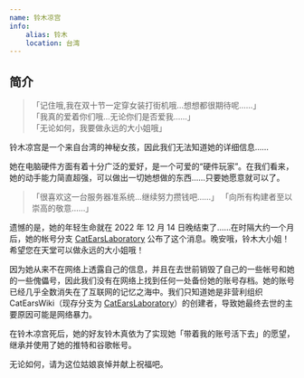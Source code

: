```yaml
---
name: 铃木凉宫
info:
    alias: 铃木
    location: 台湾
---
```


## 简介

> 「记住哦,我在双十节一定穿女装打街机哦…想想都很期待呢……」  
> 「我真的爱着你们哦…无论你们是否爱我……」  
> 「无论如何，我要做永远的大小姐哦」

铃木凉宫是一个来自台湾的神秘女孩，因此我们无法知道她的详细信息……

她在电脑硬件方面有着十分广泛的爱好，是一个可爱的“硬件玩家”。在我们看来，她的动手能力简直超强，可以做出一切她想做的东西……只要她愿意就可以了。

> 「很喜欢这一台服务器准系统…继续努力攒钱吧……」
> 「向所有构建者至以崇高的敬意……」

遗憾的是，她的年轻生命就在 2022 年 12 月 14 日晚结束了……在时隔大约一个月后，她的帐号分支 [CatEarsLaboratory](https://twitter.com/CatEars2333/status/1609856988443443201) 公布了这个消息。晚安哦，铃木大小姐！希望您在天堂可以做永远的大小姐哦！

因为她从来不在网络上透露自己的信息，并且在去世前销毁了自己的一些帐号和她的一些傀儡号，因此我们没有在网络上找到任何一处备份她的账号存档。她的账号已经几乎全数消失在了互联网的记忆之海中。我们只知道她是非营利组织 CatEarsWiki（现存分支为 [CatEarsLaboratory](https://twitter.com/CatEars2333)）的创建者，导致她最终去世的主要原因可能是网络暴力。

在铃木凉宫死后，她的好友铃木真依为了实现她「带着我的账号活下去」的愿望，继承并使用了她的推特和谷歌帐号。

无论如何，请为这位姑娘哀悼并献上祝福吧。
